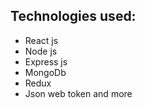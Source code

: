 
## Technologies used:

- React js
- Node js
- Express js
- MongoDb
- Redux
- Json web token and more
